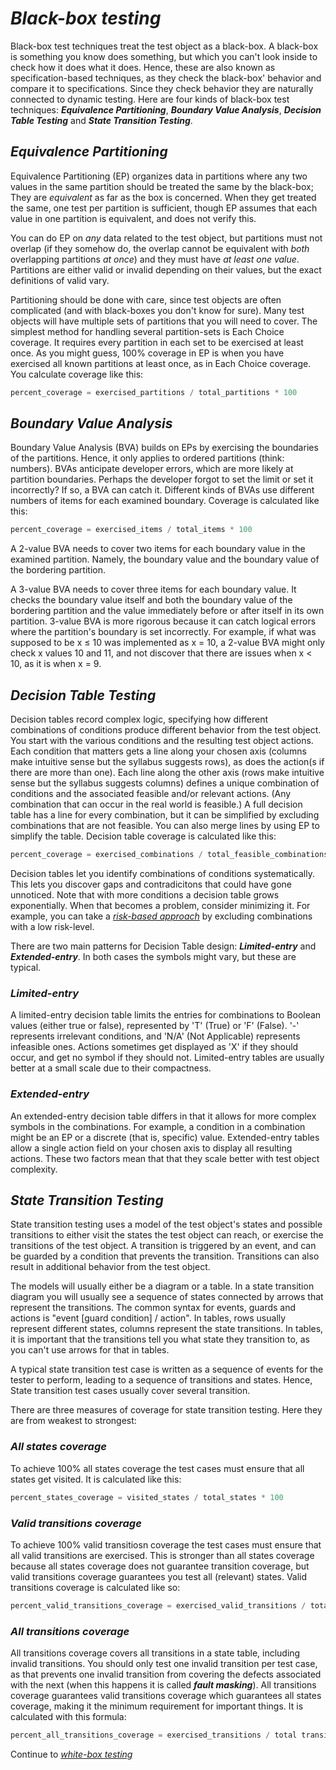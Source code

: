 # *Black-box testing*

Black-box test techniques treat the test object as a black-box. A black-box is something you know does something, but which you can't look inside to check how it does what it does. Hence, these are also known as specification-based techniques, as they check the black-box' behavior and compare it to specifications. Since they check behavior they are naturally connected to dynamic testing. Here are four kinds of black-box test techniques: ***Equivalence Partitioning***, ***Boundary Value Analysis***, ***Decision Table Testing*** and ***State Transition Testing***.

## *Equivalence Partitioning*

Equivalence Partitioning (EP) organizes data in partitions where any two values in the same partition should be treated the same by the black-box; They are *equivalent* as far as the box is concerned. When they get treated the same, one test per partition is sufficient, though EP assumes that each value in one partition is equivalent, and does not verify this.

You can do EP on *any* data related to the test object, but partitions must not overlap (if they somehow do, the overlap cannot be equivalent with *both* overlapping partitions *at once*) and they must have *at least one value*. Partitions are either valid or invalid depending on their values, but the exact definitions of valid vary.

Partitioning should be done with care, since test objects are often complicated (and with black-boxes you don't know for sure). Many test objects will have multiple sets of partitions that you will need to cover. The simplest method for handling several partition-sets is Each Choice coverage. It requires every partition in each set to be exercised at least once. As you might guess, 100% coverage in EP is when you have exercised all known partitions at least once, as in Each Choice coverage. You calculate coverage like this:

```python
percent_coverage = exercised_partitions / total_partitions * 100
```

## *Boundary Value Analysis*

Boundary Value Analysis (BVA) builds on EPs by exercising the boundaries of the partitions. Hence, it only applies to ordered partitions (think: numbers). BVAs anticipate developer errors, which are more likely at partition boundaries. Perhaps the developer forgot to set the limit or set it incorrectly? If so, a BVA can catch it. Different kinds of BVAs use different numbers of items for each examined boundary. Coverage is calculated like this:

```python
percent_coverage = exercised_items / total_items * 100
```

A 2-value BVA needs to cover two items for each boundary value in the examined partition. Namely, the boundary value and the boundary value of the bordering partition.

A 3-value BVA needs to cover three items for each boundary value. It checks the boundary value itself and both the boundary value of the bordering partition and the value immediately before or after itself in its own partition. 3-value BVA is more rigorous because it can catch logical errors where the partition's boundary is set incorrectly. For example, if what was supposed to be x ≤ 10 was implemented as x = 10, a 2-value BVA might only check x values 10 and 11, and not discover that there are issues when x < 10, as it is when x = 9.

## *Decision Table Testing*

Decision tables record complex logic, specifying how different combinations of conditions produce different behavior from the test object. You start with the various conditions and the resulting test object actions. Each condition that matters gets a line along your chosen axis (columns make intuitive sense but the syllabus suggests rows), as does the action(s if there are more than one). Each line along the other axis (rows make intuitive sense but the syllabus suggests columns) defines a unique combination of conditions and the associated feasible and/or relevant actions. (Any combination that can occur in the real world is feasible.) A full decision table has a line for every combination, but it can be simplified by excluding combinations that are not feasible. You can also merge lines by using EP to simplify the table. Decision table coverage is calculated like this:

```python
percent_coverage = exercised_combinations / total_feasible_combinations * 100
```

Decision tables let you identify combinations of conditions systematically. This lets you discover gaps and contradicitons that could have gone unnoticed. Note that with more conditions a decision table grows exponentially. When that becomes a problem, consider minimizing it. For example, you can take a *[risk-based approach](/1/1/1.Risk_Register.md#risk-based-test-approach)* by excluding combinations with a low risk-level.

There are two main patterns for Decision Table design: ***Limited-entry*** and ***Extended-entry***. In both cases the symbols might vary, but these are typical.

### *Limited-entry*

A limited-entry decision table limits the entries for combinations to Boolean values (either true or false), represented by 'T' (True) or 'F' (False). '-' represents irrelevant conditions, and 'N/A' (Not Applicable) represents infeasible ones. Actions sometimes get displayed as 'X' if they should occur, and get no symbol if they should not. Limited-entry tables are usually better at a small scale due to their compactness.

### *Extended-entry*

An extended-entry decision table differs in that it allows for more complex symbols in the combinations. For example, a condition in a combination might be an EP or a discrete (that is, specific) value. Extended-entry tables allow a single action field on your chosen axis to display all resulting actions. These two factors mean that that they scale better with test object complexity.

## *State Transition Testing*

State transition testing uses a model of the test object's states and possible transitions to either visit the states the test object can reach, or exercise the transitions of the test object. A transition is triggered by an event, and can be guarded by a condition that prevents the transition. Transitions can also result in additional behavior from the test object.

The models will usually either be a diagram or a table. In a state transition diagram you will usually see a sequence of states connected by arrows that represent the transitions. The common syntax for events, guards and actions is "event [guard condition] / action".
In tables, rows usually represent different states, columns represent the state transitions. In tables, it is important that the transitions tell you what state they transition to, as you can't use arrows for that in tables.

A typical state transition test case is written as a sequence of events for the tester to perform, leading to a sequence of transitions and states. Hence, State transition test cases usually cover several transition.

There are three measures of coverage for state transition testing. Here they are from weakest to strongest:

### *All states coverage*

To achieve 100% all states coverage the test cases must ensure that all states get visited. It is calculated like this:

```python
percent_states_coverage = visited_states / total_states * 100
```

### *Valid transitions coverage*

To achieve 100% valid transitiosn coverage the test cases must ensure that all valid transitions are exercised. This is stronger than all states coverage because all states coverage does not guarantee transition coverage, but valid transitions coverage guarantees you test all (relevant) states. Valid transitions coverage is calculated like so:

```python
percent_valid_transitions_coverage = exercised_valid_transitions / total_valid_transitions * 100
```

### *All transitions coverage*

All transitions coverage covers all transitions in a state table, including invalid transitions. You should only test one invalid transition per test case, as that prevents one invalid transition from covering the defects associated with the next (when this happens it is called ***fault masking***). All transitions coverage guarantees valid transitions coverage which guarantees all states coverage, making it the minimum requirement for important things. It is calculated with this formula:

```python
percent_all_transitions_coverage = exercised_transitions / total transitions * 100
```

Continue to *[white-box testing](/1/3/2/2.White_Box_Testing.md)*